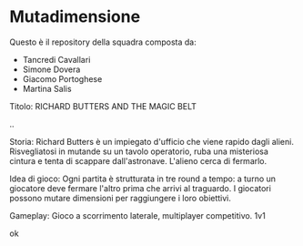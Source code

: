 # Mutadimensione

Questo è il repository della squadra composta da:
- Tancredi Cavallari
- Simone Dovera
- Giacomo Portoghese
- Martina Salis
   

Titolo:
RICHARD BUTTERS AND THE MAGIC BELT

..

Storia:
Richard Butters è un impiegato d'ufficio che viene rapido dagli alieni. Risvegliatosi in mutande su un tavolo operatorio, ruba una misteriosa cintura e tenta di scappare dall'astronave. L'alieno cerca di fermarlo.



Idea di gioco:
Ogni partita è strutturata in tre round a tempo: a turno un giocatore deve fermare l'altro prima che arrivi al traguardo.
I giocatori possono mutare dimensioni per raggiungere i loro obiettivi.


Gameplay:
Gioco a scorrimento laterale, multiplayer competitivo. 1v1


ok